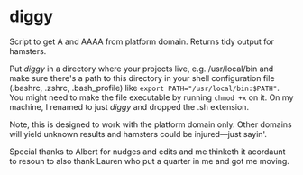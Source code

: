 # diggy 
Script to get A and AAAA from platform domain. Returns tidy output for hamsters. 

Put _diggy_ in a directory where your projects live, e.g. /usr/local/bin and make sure there's a path to this directory in your shell configuration file (.bashrc, .zshrc, .bash_profile) like ```export PATH="/usr/local/bin:$PATH"```. You might need to make the file executable by running ```chmod +x``` on it. On my machine, I renamed to just _diggy_ and dropped the .sh extension. 

Note, this is designed to work with the platform domain only. Other domains will yield unknown results and hamsters could be injured—just sayin'. 

Special thanks to Albert for nudges and edits and me thinketh it acordaunt to resoun to also thank Lauren who put a quarter in me and got me moving.
